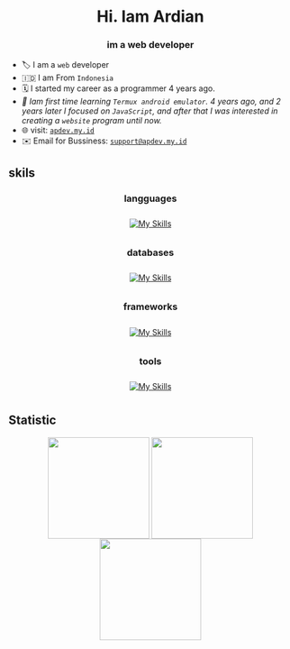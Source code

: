 <h1 align="center" style="font-weight: bold">Hi. Iam Ardian</h1>
<h3 align="center">im a web developer</h3>

- 🏷️ I am a `web` developer
- 🇮🇩 I am From `Indonesia`
- 🗓️ I started my career as a programmer 4 years ago.
- _📖 Iam first time learning `Termux android emulator`. 4 years ago, and 2 years later I focused on `JavaScript`, and after that I was interested in creating a `website` program until now._
- 🌐 visit: <a href="https://apdev.my.id">`apdev.my.id`</a>
- ✉️ Email for Bussiness: <a href="">`support@apdev.my.id`</a>

## skils

<div align="center">
     <h3>langguages</h3>
     <p align = "center">
          <a href="https://skillicons.dev">
               <img style="margin: 10px"src="https://skillicons.dev/icons?i=js,ts,sass,html,css&perline=8"alt="My Skills"/> 
          </a>
     </p>
</div>
<div align="center">
     <h3>databases</h3>
     <p align = "center">
          <a href="https://skillicons.dev">
               <img style="margin: 10px"src="https://skillicons.dev/icons?i=mongodb,mysql&perline=8"alt="My Skills"/> 
          </a>
     </p>
</div>
<div align="center">
     <h3>frameworks</h3>
     <p align = "center">
          <a href="https://skillicons.dev">
               <img style="margin: 10px"src="https://skillicons.dev/icons?i=tailwindcss,express,bootstrap&perline=8"alt="My Skills"/> 
          </a>
     </p>
</div>
<div align="center">
     <h3>tools</h3>
     <p align = "center">
          <a href="https://skillicons.dev">
               <img style="margin: 10px"src="https://skillicons.dev/icons?i=npm,git,vscode,yarn&perline=8"alt="My Skills"/> 
          </a>
     </p>
</div>

## Statistic

<div align="center">
    <img align="center" src="http://github-profile-summary-cards.vercel.app/api/cards/most-commit-language?username=APdev93&theme=dark" height="180em" />
    <img align="center" src="http://github-profile-summary-cards.vercel.app/api/cards/repos-per-language?username=APdev93&theme=dark" height="180em" />
     <img align="center" height="180em" src="https://github-readme-stats.vercel.app/api/top-langs/?username=APdev93&layout=compact&theme=dark"/>
</div>

